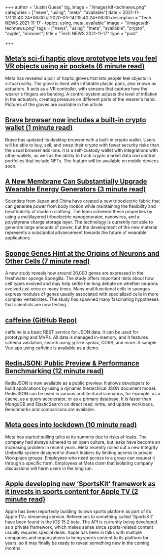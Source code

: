 +++
author = "Justin Guese"
bg_image = "/images/df-technews.png"
categories = ["news", "using", "meta", "available"]
date = 2021-11-17T12:40:24+06:00 # 2020-03-14T15:40:24+06:00
description = "Tech NEWS 2021-11-17 - topics: using, meta, available"
image = "/images/df-technews.png"
tags = ["news", "using", "meta", "available", "crypto", "apple", "browser"]
title = "Tech NEWS 2021-11-17"
type = "post"

+++

## [Meta’s sci-fi haptic glove prototype lets you feel VR objects using air pockets (6 minute read)](https://www.theverge.com/2021/11/16/22782860/meta-facebook-reality-labs-soft-robotics-haptic-glove-prototype?scrolla=5eb6d68b7fedc32c19ef33b4)

Meta has revealed a pair of haptic gloves that lets people feel objects in virtual reality. The glove is lined with inflatable plastic pads, also known as actuators. It acts as a VR controller, with sensors that capture how the wearer's fingers are bending. A control system adjusts the level of inflation in the actuators, creating pressure on different parts of the wearer's hand. Pictures of the gloves are available in the article.

## [Brave browser now includes a built-in crypto wallet (1 minute read)](https://www.engadget.com/brave-browser-crypto-wallet-170011074.html)

Brave has updated its desktop browser with a built-in crypto wallet. Users will be able to buy, sell, and swap their crypto with fewer security risks than the usual browser add-ons. It is a self-custody wallet with integrations with other wallets, as well as the ability to track crypto market data and control portfolios that include NFTs. The feature will be available on mobile devices soon.

## [A New Membrane Can Substantially Upgrade Wearable Energy Generators (3 minute read)](https://interestingengineering.com/a-new-membrane-can-substantially-upgrade-wearable-energy-generators)

Scientists from Japan and China have created a new triboelectric fabric that can generate power from body motion while maintaining the flexibility and breathability of modern clothing. The team achieved these properties by using a multilayered triboelectric nanogenerator, nanowires, and a polystyrene charge storage layer. The technology is currently not able to generate large amounts of power, but the development of the new material represents a substantial advancement towards the future of wearable applications.

## [Sponge Genes Hint at the Origins of Neurons and Other Cells (7 minute read)](https://www.quantamagazine.org/sponge-genes-hint-at-the-origins-of-neurons-and-other-cells-20211104//1/0100017d2d959bf9-300e98ca-ed02-427c-8bc8-e42f95142753-000000/SF-pyI0pylWqOl0YL2YE_ALquqlsLv3B_LI3vw5i7nI=223)

A new study reveals how around 26,000 genes are expressed in the freshwater sponge Spongilla. The study offers important hints about how cell types evolved and may help settle the long debate on whether neurons evolved just once or many times. Many multifunctional cells in sponges express modules of genes usually associated with specialized cells in more complex vertebrates. The study has spawned many fascinating hypotheses that scientists are now testing.

## [caffeine (GitHub Repo)](https://github.com/rehacktive/caffeine)

caffeine is a basic REST service for JSON data. It can be used for prototyping and MVPs. All data is managed in-memory, and it features schema validation, search using jq-like syntax, CORS, and more. A sample Vue app using caffeine is available as a demo.

## [RedisJSON: Public Preview & Performance Benchmarking (12 minute read)](https://redis.com/blog/redisjson-public-preview-performance-benchmarking/)

RedisJSON is now available as a public preview. It allows developers to build applications by using a dynamic hierarchical JSON document model. RedisJSON can be used in various architectural scenarios, for example, as a cache, as a query accelerator, or as a primary database. It is faster than MongoDB and ElasticSearch on direct read, write, and update workloads. Benchmarks and comparisons are available.

## [Meta goes into lockdown (10 minute read)](https://www.theverge.com/2021/11/16/22785397/meta-facebook-leak-lockdown)

Meta has started pulling talks at its summits due to risks of leaks. The company had always adhered to an open culture, but leaks have become an increasing problem in recent years. Meta recently rolled out a new Integrity Umbrella system designed to thwart leakers by limiting access to private Workplace groups. Employees who need access to a group can request it through a specific form. Employees at Meta claim that isolating company discussions will harm users in the long run.

## [Apple developing new ‘SportsKit’ framework as it invests in sports content for Apple TV (2 minute read)](https://9to5mac.com/2021/11/16/apple-developing-new-sportskit-framework-as-it-invests-in-sports-content-for-apple-tv/)

Apple has been reportedly building its own sports platform as part of its Apple TV+ streaming service. References to something called 'SportsKit' have been found in the iOS 15.2 beta. The API is currently being developed as a private framework, which makes sense since sports-related content usually requires special deals. Apple has been in talks with multiple companies and organizations to bring sports content to its platform for years, so it may finally be ready to reveal something new in the coming months.


